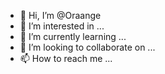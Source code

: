 - 👋 Hi, I’m @Oraange
- 👀 I’m interested in ...
- 🌱 I’m currently learning ...
- 💞️ I’m looking to collaborate on ...
- 📫 How to reach me ...

<!---
Oraange/Oraange is a ✨ special ✨ repository because its `README.md` (this file) appears on your GitHub profile.
You can click the Preview link to take a look at your changes.
--->
